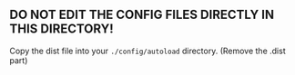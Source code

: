 DO NOT EDIT THE CONFIG FILES DIRECTLY IN THIS DIRECTORY!
--------------------------------------------------------

Copy the dist file into your `./config/autoload` directory. (Remove the .dist part)
